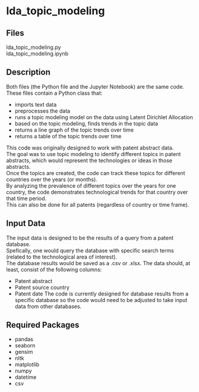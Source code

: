 # lda_topic_modeling

## Files
lda_topic_modeling.py  
lda_topic_modeling.ipynb  

## Description
Both files (the Python file and the Jupyter Notebook) are the same code.  
These files contain a Python class that:  
- imports text data
- preprocesses the data
- runs a topic modeling model on the data using Latent Dirichlet Allocation
- based on the topic modeling, finds trends in the topic data
- returns a line graph of the topic trends over time
- returns a table of the topic trends over time

This code was originally designed to work with patent abstract data.  
The goal was to use topic modeling to identify different topics in patent abstracts, which would represent the technologies or ideas in those abstracts.  
Once the topics are created, the code can track these topics for different countries over the years (or months).  
By analyzing the prevalence of different topics over the years for one country, the code demonstrates technological trends for that country over that time period.  
This can also be done for all patents (regardless of country or time frame).  


## Input Data
The input data is designed to be the results of a query from a patent database.  
Spefically, one would query the database with specific search terms (related to the technological area of interest).  
The database results would be saved as a .csv or .xlsx.
The data should, at least, consist of the following columns:
- Patent abstract
- Patent source country
- Patent date
The code is currently designed for database results from a specific database so the code would need to be adjusted to take input data from other databases.  

## Required Packages
- pandas
- seaborn
- gensim
- nltk
- matplotlib
- numpy
- datetime
- csv
